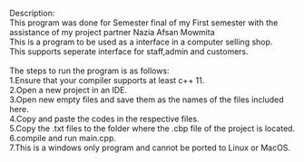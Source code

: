Description:<br>
This program was done for Semester final of my First semester with the assistance of my project partner Nazia Afsan Mowmita<br>
This is a program to be used as a interface in a computer selling shop.<br>
This supports seperate interface for staff,admin and customers.<br><br>
The steps to run the program is as follows:<br>
1.Ensure that your compiler supports at least c++ 11.<br>
2.Open a new project in an IDE.<br>
3.Open new empty files and save them as the names of the files included here.<br>
4.Copy and paste the codes in the respective files.<br>
5.Copy the .txt files to the folder where the .cbp file of the project is located.<br>
6.compile and run main.cpp.<br>
7.This is a windows only program and cannot be ported to Linux or MacOS.<br>
